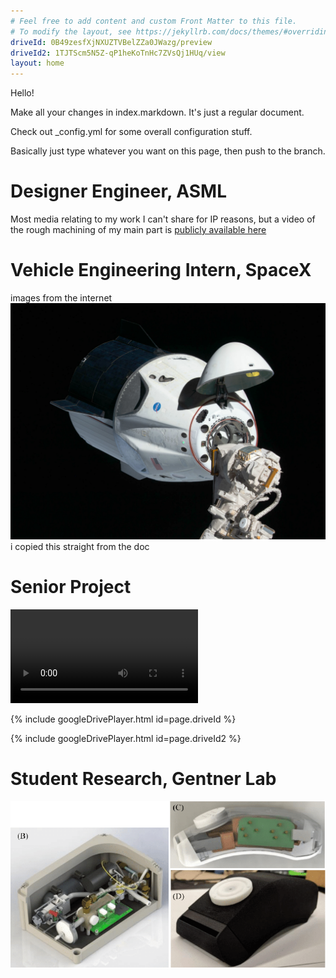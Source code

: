 ```yaml
---
# Feel free to add content and custom Front Matter to this file.
# To modify the layout, see https://jekyllrb.com/docs/themes/#overriding-theme-defaults
driveId: 0B49zesfXjNXUZTVBelZZa0JWazg/preview
driveId2: 1TJTScm5N5Z-qP1heKoTnHc7ZVsQj1HUq/view
layout: home
---
```


Hello!

Make all your changes in index.markdown. It's just a regular document.

Check out _config.yml for some overall configuration stuff.

Basically just type whatever you want on this page, then push to the branch.

# Designer Engineer, ASML
Most media relating to my work I can't share for IP reasons, but a video of the rough machining of my main part is [publicly available here](https://www.youtube.com/watch?v=3UsKrDwd37k)

# Vehicle Engineering Intern, SpaceX
images from the internet
![Tux, the Linux mascot](/spacex.jpg)
i copied this straight from the doc

# Senior Project
![video](/MC-Five.mp4)

{% include googleDrivePlayer.html id=page.driveId %}

{% include googleDrivePlayer.html id=page.driveId2 %}

# Student Research, Gentner Lab
![Multipollutant sensor](/sensor.png)
